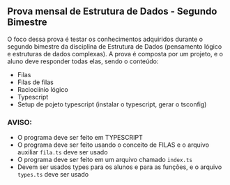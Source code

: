 ## Prova mensal de Estrutura de Dados - Segundo Bimestre

O foco dessa prova é testar os conhecimentos adquiridos durante o segundo bimestre da disciplina de Estrutura de Dados (pensamento lógico e estruturas de dados complexas). A prova é composta por um projeto, e o aluno deve responder todas elas, sendo o conteúdo:

- Filas
- Filas de filas
- Raciociínio lógico
- Typescript
- Setup de pojeto typescript (instalar o typescript, gerar o tsconfig)

### AVISO:

- O programa deve ser feito em TYPESCRIPT
- O programa deve ser feito usando o conceito de FILAS e o arquivo auxiliar `fila.ts` deve ser usado
- O programa deve ser feito em um arquivo chamado `index.ts`
- Devem ser usados types para os alunos e para as funções, e o arquivo `types.ts` deve ser usado
